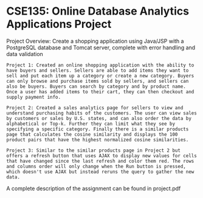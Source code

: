 # CSE135: Online Database Analytics Applications Project

Project Overview: Create a shopping application using Java/JSP with a PostgreSQL database and Tomcat server, complete with error handling and data validation

	Project 1: Created an online shopping application with the ability to have buyers and sellers. Sellers are able to add items they want to sell and put each item up a category or create a new category. Buyers can only browse and purchase items sold by sellers, and sellers can also be buyers. Buyers can search by category and by product name. Once a user has added items to their cart, they can then checkout and supply payment info. 

	Project 2: Created a sales analytics page for sellers to view and understand purchasing habits of the customers. The user can view sales by customers or sales by U.S. states, and can also order the data by alphabetical or Top-k. Further they can limit what they see by specifying a specific category. Finally there is a similar products page that calculates the cosine similarity and displays the 100 product pairs that have the highest normalized cosine similarities.

	Project 3: Similar to the similar products page in Project 2 but offers a refresh button that uses AJAX to display new values for cells that have changed since the last refresh and color them red. The rows and columns order will only change when the Run button is pressed, which doesn't use AJAX but instead reruns the query to gather the new data. 

A complete description of the assignment can be found in project.pdf
